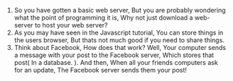 1. So you have gotten a basic web server, But you are probably wondering what the point of programming it is, Why not just download a web-server to host your web server?
2. As you may have seen in the Javascript tutorial, You can store things in the users browser, But thats not much good if you need to share things.
3. Think about Facebook, How does that work? Well, Your computer sends a message with your post to the Facebook server, Which stores that post\( In a database. \). And then, When all your friends computers ask for an update, The Facebook server sends them your post!



